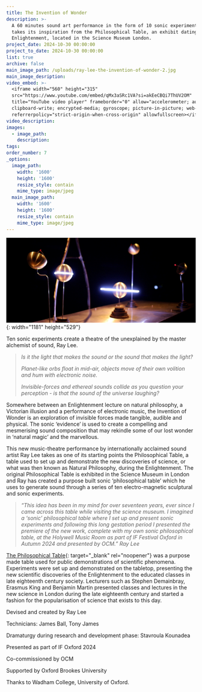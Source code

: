 ```yaml
---
title: The Invention of Wonder
description: >-
  A 60 minutes sound art performance in the form of 10 sonic experiments that
  takes its inspiration from the Philosophical Table, an exhibit dating from the
  Enlightenment, located in the Science Museum London.
project_date: 2024-10-30 00:00:00
project_to_date: 2024-10-30 00:00:00
list: true
archive: false
main_image_path: /uploads/ray-lee-the-invention-of-wonder-2.jpg
main_image_desription:
video_embed: >-
  <iframe width="560" height="315"
  src="https://www.youtube.com/embed/qMx3aSRc1VA?si=akEeCBQi7ThUV2OM"
  title="YouTube video player" frameborder="0" allow="accelerometer; autoplay;
  clipboard-write; encrypted-media; gyroscope; picture-in-picture; web-share"
  referrerpolicy="strict-origin-when-cross-origin" allowfullscreen></iframe>
video_description:
images:
  - image_path:
    description:
tags:
order_number: 7
_options:
  image_path:
    width: '1600'
    height: '1600'
    resize_style: contain
    mime_type: image/jpeg
  main_image_path:
    width: '1600'
    height: '1600'
    resize_style: contain
    mime_type: image/jpeg
---
```

![](/uploads/ray-lee-invention-of-wonder-4.jpg){: width="1181" height="529"}

Ten sonic experiments create a theatre of the unexplained by the master alchemist of sound, Ray Lee.

> *Is it the light that makes the sound or the sound that makes the light?*
>
> *Planet-like orbs float in mid-air, objects move of their own volition and hum with electronic noise.*
>
> *Invisible-forces and ethereal sounds collide as you question your perception - is that the sound of the universe laughing?*

Somewhere between an Enlightenment lecture on natural philosophy, a Victorian illusion and a performance of electronic music, the Invention of Wonder is an exploration of invisible forces made tangible, audible and physical. The sonic ‘evidence’ is used to create a compelling and mesmerising sound composition that may rekindle some of our lost wonder in ‘natural magic’ and the marvellous.

This new music-theatre performance by internationally acclaimed sound artist Ray Lee takes as one of its starting points the Philosophical Table, a table used to set up and demonstrate the new discoveries of science, or what was then known as Natural Philosophy, during the Enlightenment. The original Philosophical Table is exhibited in the Science Museum in London and Ray has created a purpose built sonic ‘philosophical table’ which he uses to generate sound through a series of ten electro-magnetic sculptural and sonic experiments.

> *“This idea has been in my mind for over seventeen years, ever since I came across this table while visiting the science museum. I imagined a ‘sonic’ philosophical table where I set up and present sonic experiments and following this long gestation period I presented the premiere of the new work, complete with my own sonic philosophical table, at the Holywell Music Room as part of IF Festival Oxford in Autumn 2024 and presented by OCM.” Ray Lee*

[The Philosophical Table](https://collection.sciencemuseumgroup.org.uk/objects/co1815/george-iiis-philosophical-table-philosophical-tables){: target="_blank" rel="noopener"} was a purpose made table used for public demonstrations of scientific phenomena. Experiments were set up and demonstrated on the tabletop, presenting the new scientific discoveries of the Enlightenment to the educated classes in late eighteenth century society. Lecturers such as Stephen Demainbray, Erasmus King and Benjamin Martin presented classes and lectures in the new science in London during the late eighteenth century and started a fashion for the popularisation of science that exists to this day.

Devised and created by Ray Lee

Technicians: James Ball, Tony James

Dramaturgy during research and development phase: Stavroula Kounadea

Presented as part of IF Oxford 2024

Co-commissioned by OCM

Supported by Oxford Brookes University

Thanks to Wadham College, University of Oxford.

&nbsp;